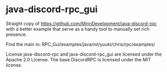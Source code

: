 # java-discord-rpc_gui

Straight copy of https://github.com/MinnDevelopment/java-discord-rpc with a better example that serve as a handy tool to manually set rich presence.

Find the main in:
RPC_Gui/examples/java/ml/yuuki/chris/rpc/examples/

License
java-discord-rpc and java-discord-rpc_gui are licensed under the Apache 2.0 License. The base DiscordRPC is licensed under the MIT license.